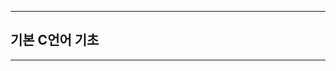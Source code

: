 
-------------------------------------------------------------------------------------------


## 기본 C언어 기초




-------------------------------------------------------------------------------------------


